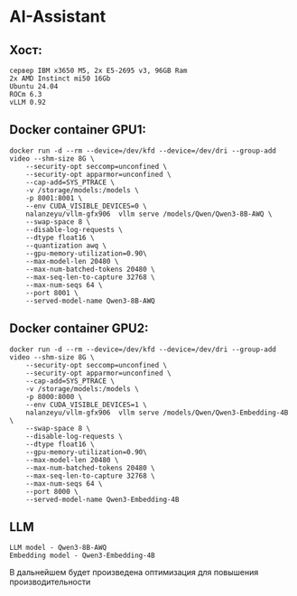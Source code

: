 # AI-Assistant

## Хост:
    сервер IBM x3650 M5, 2х E5-2695 v3, 96GB Ram
    2x AMD Instinct mi50 16Gb
    Ubuntu 24.04
    ROCm 6.3
    vLLM 0.92

## Docker container GPU1:
    docker run -d --rm --device=/dev/kfd --device=/dev/dri --group-add video --shm-size 8G \
	    --security-opt seccomp=unconfined \
    	--security-opt apparmor=unconfined \
    	--cap-add=SYS_PTRACE \
    	-v /storage/models:/models \
	    -p 8001:8001 \
	    --env CUDA_VISIBLE_DEVICES=0 \
	    nalanzeyu/vllm-gfx906  vllm serve /models/Qwen/Qwen3-8B-AWQ \
	    --swap-space 8 \
    	--disable-log-requests \
    	--dtype float16 \
        --quantization awq \
        --gpu-memory-utilization=0.90\
        --max-model-len 20480 \
        --max-num-batched-tokens 20480 \
        --max-seq-len-to-capture 32768 \
        --max-num-seqs 64 \
        --port 8001 \
        --served-model-name Qwen3-8B-AWQ

## Docker container GPU2:
    docker run -d --rm --device=/dev/kfd --device=/dev/dri --group-add video --shm-size 8G \
	    --security-opt seccomp=unconfined \
    	--security-opt apparmor=unconfined \
    	--cap-add=SYS_PTRACE \
    	-v /storage/models:/models \
	    -p 8000:8000 \
        --env CUDA_VISIBLE_DEVICES=1 \
	    nalanzeyu/vllm-gfx906  vllm serve /models/Qwen/Qwen3-Embedding-4B \
	    --swap-space 8 \
    	--disable-log-requests \
    	--dtype float16 \
        --gpu-memory-utilization=0.90\
        --max-model-len 20480 \
        --max-num-batched-tokens 20480 \
        --max-seq-len-to-capture 32768 \
        --max-num-seqs 64 \
        --port 8000 \
        --served-model-name Qwen3-Embedding-4B

## LLM
    LLM model - Qwen3-8B-AWQ
    Embedding model - Qwen3-Embedding-4B


В дальнейшем будет произведена оптимизация для повышения производительности



